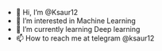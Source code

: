 - 👋 Hi, I’m @Ksaur12
- 👀 I’m interested in Machine Learning
- 🌱 I’m currently learning Deep learning
- 📫 How to reach me at telegram @ksaur12

<!---
Ksaur12/Ksaur12 is a ✨ special ✨ repository because its `README.md` (this file) appears on your GitHub profile.
You can click the Preview link to take a look at your changes.
--->

